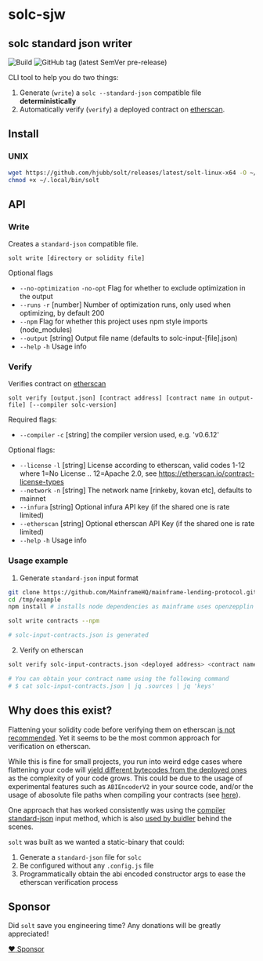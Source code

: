 # solc-sjw
## solc standard json writer
![Build](https://github.com/hjubb/solt/workflows/Build/badge.svg?branch=main) ![GitHub tag (latest SemVer pre-release)](https://img.shields.io/github/v/tag/hjubb/solc-sjw?include_prereleases)

CLI tool to help you do two things:

1. Generate (`write`) a `solc --standard-json` compatible file **deterministically**
2. Automatically verify (`verify`) a deployed contract on [etherscan](https://etherscan.io).

## Install

### UNIX
```bash
wget https://github.com/hjubb/solt/releases/latest/solt-linux-x64 -O ~/.local/bin/solt
chmod +x ~/.local/bin/solt
```

## API

### Write

Creates a `standard-json` compatible file.

`solt write [directory or solidity file]`

Optional flags
* `--no-optimization` `-no-opt` Flag for whether to exclude optimization in the output
* `--runs` `-r` [number] Number of optimization runs, only used when optimizing, by default 200
* `--npm` Flag for whether this project uses npm style imports (node_modules)
* `--output` [string] Output file name (defaults to solc-input-[file].json)
* `--help` `-h` Usage info

### Verify

Verifies contract on [etherscan](https://etherscan.io)

`solt verify [output.json] [contract address] [contract name in output-file] [--compiler solc-version]`

Required flags:
* `--compiler` `-c` [string] the compiler version used, e.g. 'v0.6.12'

Optional flags:
* `--license` `-l` [string] License according to etherscan, valid codes 1-12 where 1=No License .. 12=Apache 2.0, see https://etherscan.io/contract-license-types
* `--network` `-n` [string] The network name [rinkeby, kovan etc], defaults to mainnet
* `--infura` [string] Optional infura API key (if the shared one is rate limited)
* `--etherscan` [string] Optional etherscan API Key (if the shared one is rate limited)
* `--help` `-h` Usage info

### Usage example

1. Generate `standard-json` input format

```bash
git clone https://github.com/MainframeHQ/mainframe-lending-protocol.git /tmp/example
cd /tmp/example
npm install # installs node dependencies as mainframe uses openzepplin contracts

solt write contracts --npm

# solc-input-contracts.json is generated
```

2. Verify on etherscan

```bash
solt verify solc-input-contracts.json <deployed address> <contract name>

# You can obtain your contract name using the following command
# $ cat solc-input-contracts.json | jq .sources | jq 'keys'
```

## Why does this exist?

Flattening your solidity code before verifying them on etherscan [is not recommended](https://twitter.com/ethchris/status/1296121526601875456). Yet it seems to be the most common approach for verification on etherscan.

While this is fine for small projects, you run into weird edge cases where flattening your code will [yield different bytecodes from the deployed ones](https://github.com/UMAprotocol/protocol/issues/1807) as the complexity of your code grows. This could be due to the usage of experimental features such as `ABIEncoderV2` in your source code, and/or the usage of abosolute file paths when compiling your contracts (see [here](https://github.com/kendricktan/etherscan-verification-horrors)).

One approach that has worked consistently was using the [compiler standard-json](https://solidity.readthedocs.io/en/v0.6.12/using-the-compiler.html#compiler-input-and-output-json-description) input method, which is also [used by buidler](https://github.com/nomiclabs/buidler/pull/416) behind the scenes.

`solt` was built as we wanted a static-binary that could:

1. Generate a `standard-json` file for `solc`
2. Be configured without any `.config.js` file
3. Programmatically obtain the abi encoded constructor args to ease the etherscan verification process

## Sponsor

Did `solt` save you engineering time? Any donations will be greatly appreciated!

[:heart: Sponsor](https://github.com/sponsors/hjubb)